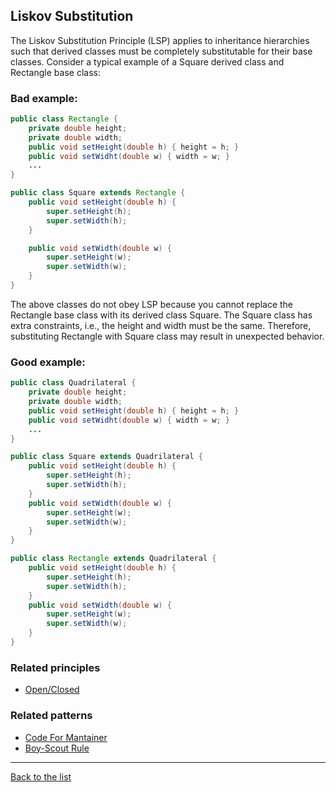 ## Liskov Substitution

The Liskov Substitution Principle (LSP) applies to inheritance hierarchies 
such that derived classes must be completely substitutable for their base classes.
Consider a typical example of a Square derived class and Rectangle base class:

### Bad example:

```java
public class Rectangle {
    private double height;
    private double width;
    public void setHeight(double h) { height = h; }
    public void setWidht(double w) { width = w; }
    ...
}

public class Square extends Rectangle {
    public void setHeight(double h) {
        super.setHeight(h);
        super.setWidth(h);
    }

    public void setWidth(double w) {
        super.setHeight(w);
        super.setWidth(w);
    }
}
```

The above classes do not obey LSP because you cannot replace the Rectangle base class 
with its derived class Square. The Square class has extra constraints, i.e., the height and 
width must be the same. Therefore, substituting Rectangle with Square class may result in unexpected behavior.

### Good example:

```java
public class Quadrilateral {
    private double height;
    private double width;
    public void setHeight(double h) { height = h; }
    public void setWidht(double w) { width = w; }
    ...
}

public class Square extends Quadrilateral {
    public void setHeight(double h) {
        super.setHeight(h);
        super.setWidth(h);
    }
    public void setWidth(double w) {
        super.setHeight(w);
        super.setWidth(w);
    }
}

public class Rectangle extends Quadrilateral {
    public void setHeight(double h) {
        super.setHeight(h);
        super.setWidth(h);
    }
    public void setWidth(double w) {
        super.setHeight(w);
        super.setWidth(w);
    }
}
```

### Related principles

- [Open/Closed](./openclosed.md)

### Related patterns

- [Code For Mantainer](../general/codeformantainer.md)
- [Boy-Scout Rule](../general/boyscoutrule.md)

---
[Back to the list](./README.md)